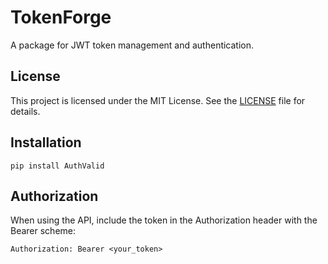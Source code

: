 # TokenForge

A package for JWT token management and authentication.

## License

This project is licensed under the MIT License. See the [LICENSE](LICENSE) file for details.

## Installation

```
pip install AuthValid
```

## Authorization

When using the API, include the token in the Authorization header with the Bearer scheme:

```
Authorization: Bearer <your_token>
```